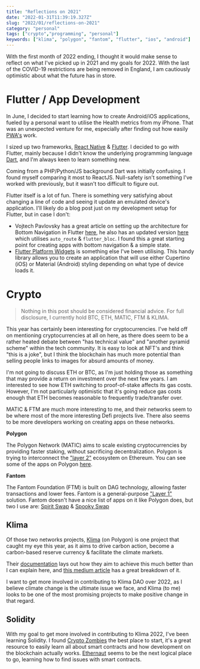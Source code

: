 ```yaml
---
title: "Reflections on 2021"
date: "2022-01-31T11:39:19.327Z"  
slug: "2022/01/reflections-on-2021"  
category: "personal"  
tags: ["crypto","programming", "personal"]  
keywords: ["klima", "polygon", "fantom", "flutter", "ios", "android"]
---
```


With the first month of 2022 ending, I thought it would make sense to reflect on what I've picked up in 2021 and my goals for 2022. With the last of the COVID-19 restrictions are being removed in England, I am cautiously optimistic about what the future has in store.

# Flutter / App Development
In June, I decided to start learning how to create Android/iOS applications, fueled by a personal want to utilise the Health metrics from my iPhone. That was an unexpected venture for me, especially after finding out how easily [PWA's](https://web.dev/progressive-web-apps/) work.

I sized up two frameworks, [React Native](https://reactnative.dev/) & [Flutter](https://flutter.dev/). I decided to go with Flutter, mainly because I didn't know the underlying programming language [Dart](https://dart.dev/), and I'm always keen to learn something new.

Coming from a PHP/Python/JS background Dart was initially confusing. I found myself comparing it most to ReactJS. Null-safety isn't something I've worked with previously, but it wasn't too difficult to figure out.

Flutter itself is a lot of fun. There is something very satisfying about changing a line of code and seeing it update an emulated device's application. I'll likely do a blog post just on my development setup for Flutter, but in case I don't:
- Vojtech Pavlovsky has a great article on setting up the architecture for Bottom Navigation in Flutter [here](https://www.vojtech.net/posts/flutter-bottom-navigation/), he also has an updated version [here](https://www.vojtech.net/posts/auto-route-bottom-navigation/) which utilises `auto_route` & `flutter_bloc`. I found this a great starting point for creating apps with bottom navigation & a simple state.
- [Flutter Platform Widgets](https://pub.dev/packages/flutter_platform_widgets) is something else I've been utilising. This handy library allows you to create an application that will use either Cupertino (iOS) or Material (Android) styling depending on what type of device loads it.

# Crypto
> Nothing in this post should be considered financial advice. For full disclosure, I currently hold BTC, ETH, MATIC, FTM & KLIMA.
 
This year has certainly been interesting for cryptocurrencies. I've held off on mentioning cryptocurrencies at all on here, as there does seem to be a rather heated debate between "has technical value" and "another pyramid scheme" within the tech community. It is easy to look at NFT's and think "this is a joke", but I think the blockchain has much more potential than selling people links to images for absurd amounts of money.

I'm not going to discuss ETH or BTC, as I'm just holding those as something that may provide a return on investment over the next few years. I am interested to see how ETH switching to proof-of-stake affects its gas costs. However, I'm not particularly optimistic that it's going reduce gas costs enough that ETH becomes reasonable to frequently trade/transfer over.

MATIC & FTM are much more interesting to me, and their networks seem to be where most of the more interesting Defi projects live. There also seems to be more developers working on creating apps on these networks.

**Polygon**

The Polygon Network (MATIC) aims to scale existing cryptocurrencies by providing faster staking, without sacrificing decentralization. Polygon is trying to interconnect the ["layer 2"](https://ethereum.org/en/developers/docs/scaling/layer-2-rollups/)  ecosystem on Ethereum. You can see some of the apps on Polygon [here](https://awesomepolygon.com/).

**Fantom**

The Fantom Foundation (FTM) is built on DAG technology, allowing faster transactions and lower fees. Fantom is a general-purpose ["Layer 1"](https://www.binance.com/en/blog/fiat/layer-1-blockchain-tokens-everything-you-need-to-know-421499824684903155) solution. Fantom doesn't have a nice list of apps on it like Polygon does, but two I use are: [Spirit Swap](https://www.spiritswap.finance/) & [Spooky Swap](https://spookyswap.finance/)

## Klima
Of those two networks projects, [Klima](https://www.klimadao.finance/) (on Polygon) is one project that caught my eye this year, as it aims to drive carbon action, become a carbon-based reserve currency & facilitate the climate markets.

Their [documentation](https://docs.klimadao.finance/) lays out how they aim to achieve this much better than I can explain here, and [this medium article](https://medium.com/coinmonks/tokenomics-101-klima-dao-e8fac497454f) has a great breakdown of it.

I want to get more involved in contributing to Klima DAO over 2022, as I believe climate change is the ultimate issue we face, and Klima (to me) looks to be one of the most promising projects to make positive change in that regard.

## Solidity
With my goal to get more involved in contributing to Klima 2022, I've been learning Solidity. I found [Crypto Zombies](https://cryptozombies.io/en/course/) the best place to start, it's a great resource to easily learn all about smart contracts and how development on the blockchain actually works. [Ethernaut](https://ethernaut.openzeppelin.com/) seems to be the next logical place to go, learning how to find issues with smart contracts.